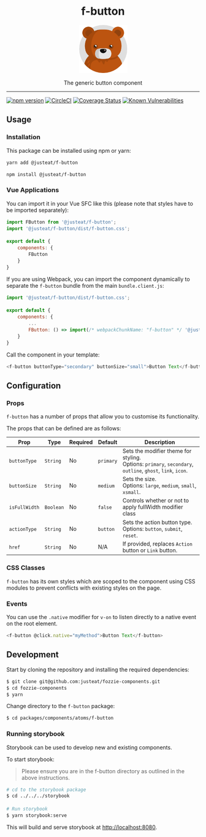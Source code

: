 
<div align="center">
  <h1>f-button</h1>

  <img width="125" alt="Fozzie Bear" src="../../../../bear.png" />

  <p>The generic button component</p>
</div>

---

[![npm version](https://badge.fury.io/js/%40justeat%2Ff-button.svg)](https://badge.fury.io/js/%40justeat%2Ff-button)
[![CircleCI](https://circleci.com/gh/justeat/fozzie-components.svg?style=svg)](https://circleci.com/gh/justeat/workflows/fozzie-components)
[![Coverage Status](https://coveralls.io/repos/github/justeat/f-button/badge.svg)](https://coveralls.io/github/justeat/f-button)
[![Known Vulnerabilities](https://snyk.io/test/github/justeat/f-button/badge.svg?targetFile=package.json)](https://snyk.io/test/github/justeat/f-button?targetFile=package.json)


## Usage

### Installation

This package can be installed using npm or yarn:

```sh
yarn add @justeat/f-button
```

```sh
npm install @justeat/f-button
```

### Vue Applications

You can import it in your Vue SFC like this (please note that styles have to be imported separately):


```js
import FButton from '@justeat/f-button';
import '@justeat/f-button/dist/f-button.css';

export default {
    components: {
        FButton
    }
}
```

If you are using Webpack, you can import the component dynamically to separate the `f-button` bundle from the main `bundle.client.js`:

```js
import '@justeat/f-button/dist/f-button.css';

export default {
    components: {
        ...
        FButton: () => import(/* webpackChunkName: "f-button" */ '@justeat/f-button')
    }
}

```

Call the component in your template:

```js
<f-button buttonType="secondary" buttonSize="small">Button Text</f-button>
```

## Configuration

### Props

`f-button` has a number of props that allow you to customise its functionality.

The props that can be defined are as follows:

| Prop  | Type  | Required | Default | Description |
| ----- | ----- | -------- |------- | ----------- |
| `buttonType` | `String` | No |`primary` | Sets the modifier theme for styling.<br>Options: `primary`, `secondary`, `outline`, `ghost`, `link`, `icon`. |
| `buttonSize` | `String` | No |`medium` | Sets the size.<br>Options: `large`, `medium`, `small`, `xsmall`. |
| `isFullWidth` | `Boolean` | No |  `false` | Controls whether or not to apply fullWidth modifier class |
| `actionType` | `String` | No |`button` | Sets the action button type.<br>Options: `button`, `submit`, `reset`. |
| `href` | `String` | No |  N/A | If provided, replaces `Action` button or `Link` button. |

### CSS Classes

`f-button` has its own styles which are scoped to the component using CSS modules to prevent conflicts with existing styles on the page.

### Events

You can use the `.native` modifier for `v-on` to listen directly to a native event on the root element.

```js
<f-button @click.native="myMethod">Button Text</f-button>
```

## Development

Start by cloning the repository and installing the required dependencies:

```sh
$ git clone git@github.com:justeat/fozzie-components.git
$ cd fozzie-components
$ yarn
```

Change directory to the `f-button` package:

```sh
$ cd packages/components/atoms/f-button
```

### Running storybook

Storybook can be used to develop new and existing components.

To start storybook:

> Please ensure you are in the f-button directory as outlined in the above instructions.

```sh
# cd to the storybook package
$ cd ../../../storybook

# Run storybook
$ yarn storybook:serve
```

This will build and serve storybook at [http://localhost:8080](http://localhost:8080).
